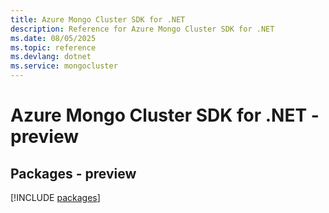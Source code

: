 ```yaml
---
title: Azure Mongo Cluster SDK for .NET
description: Reference for Azure Mongo Cluster SDK for .NET
ms.date: 08/05/2025
ms.topic: reference
ms.devlang: dotnet
ms.service: mongocluster
---
```

# Azure Mongo Cluster SDK for .NET - preview
## Packages - preview
[!INCLUDE [packages](mongo-cluster-index.md)]
